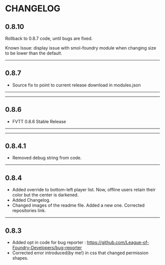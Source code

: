 CHANGELOG
===================================

0.8.10
-----
Rollback to 0.8.7 code, until bugs are fixed.

Known Issue: display issue with smol-foundry module when changing size to be lower than the default.


-----
0.8.7
-----
- Source fix to point to current release download in modules.json
-----

-----
0.8.6
-----
- FVTT 0.8.6 Stable Release
-----

-----
0.8.4.1
-----
- Removed debug string from code.
-----
0.8.4
-----
- Added override to bottom-left player list. Now, offline users retain their color but the center is darkened.
- Added Changelog.
- Changed images of the readme file. Added a new one. Corrected repositories link.


-----
0.8.3
-----
- Added opt in code for bug reporter : https://github.com/League-of-Foundry-Developers/bug-reporter
- Corrected error introduced(by me!) in css that changed permission shapes.